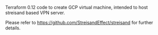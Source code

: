 Terraform 0.12 code to create GCP virtual machine, intended to host streisand based VPN server.

Please refer to https://github.com/StreisandEffect/streisand for further details.
